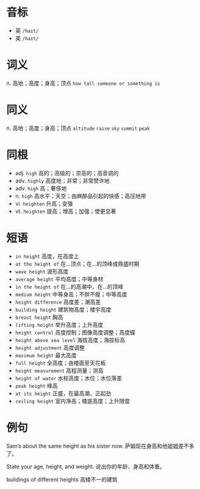 # 音标

- 英 `/haɪt/`
- 美 `/haɪt/`

# 词义

n. 高地；高度；身高；顶点
`how tall someone or something is`

# 同义

n. 高地；高度；身高；顶点
`altitude` `raise` `sky` `summit` `peak`

# 同根

- adj. `high` 高的；高级的；崇高的；高音调的
- adv. `highly` 高度地；非常；非常赞许地
- adv. `high` 高；奢侈地
- n. `high` 高水平；天空；由麻醉品引起的快感；高压地带
- vi. `heighten` 升高；变强
- vt. `heighten` 提高；增高；加强；使更显著

# 短语

- `in height` 高度，在高度上
- `at the height of` 在…顶点；在…的顶峰或鼎盛时期
- `wave height` 波形高度
- `average height` 平均高度；中等身材
- `in the height of` 在…的高潮中，在…的顶峰
- `medium height` 中等身高；不胖不瘦；中等高度
- `height difference` 高度差；潮高差
- `building height` 建筑物高度；楼宇高度
- `breast height` 胸高
- `lifting height` 举升高度；上升高度
- `height control` 高度控制；图像高度调整；高度蝶
- `height above sea level` 海拔高度；海拔标高
- `height adjustment` 高度调整
- `maximum height` 最大高度
- `full height` 全高度；由楼面至天花板
- `height measurement` 高程测量；测高
- `height of water` 水柱高度；水位；水位落差
- `peak height` 峰高
- `at its height` 正盛，在最高潮，正起劲
- `ceiling height` 室内净高；楼底高度；上升限度

# 例句

Sam’s about the same height as his sister now.
萨姆现在身高和他姐姐差不多了。

State your age, height, and weight.
说出你的年龄、身高和体重。

buildings of different heights
高矮不一的建筑


